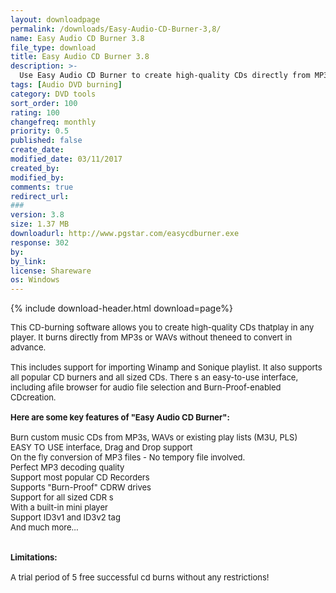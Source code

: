 ```yaml
---
layout: downloadpage
permalink: /downloads/Easy-Audio-CD-Burner-3,8/
name: Easy Audio CD Burner 3.8
file_type: download
title: Easy Audio CD Burner 3.8
description: >-
  Use Easy Audio CD Burner to create high-quality CDs directly from MP3s or WAVs
tags: [Audio DVD burning]
category: DVD tools
sort_order: 100
rating: 100
changefreq: monthly
priority: 0.5
published: false
create_date:
modified_date: 03/11/2017
created_by:
modified_by:
comments: true
redirect_url:
###
version: 3.8
size: 1.37 MB
downloadurl: http://www.pgstar.com/easycdburner.exe
response: 302
by:
by_link:
license: Shareware
os: Windows
---
```


{% include download-header.html download=page%}

<p style="fix-download-text !important">
<p><font size="2">This CD-burning software allows you to create high-quality CDs thatplay in any player. It burns directly from MP3s or WAVs without theneed to convert in advance. <br />
<br />
This includes support for importing Winamp and Sonique playlist. It also supports all popular CD burners and all sized CDs. There s an easy-to-use interface, including afile browser for audio file selection and Burn-Proof-enabled CDcreation.<br />
<br />
<span><strong>Here are some key features of "Easy Audio CD Burner":</strong></span><br />
<br />
Burn custom music CDs from MP3s, WAVs or existing play lists (M3U, PLS)<br />
EASY TO USE interface, Drag and Drop support <br />
On the fly conversion of MP3 files - No tempory file involved.<br />
Perfect MP3 decoding quality <br />
Support most popular CD Recorders<br />
Supports "Burn-Proof" CDRW drives <br />
Support for all sized CDR s<br />
With a built-in mini player <br />
Support ID3v1 and ID3v2 tag <br />
And much more... <br />
<br />
<br />
<span><strong>Limitations:</strong></span><br />
<br />
A trial period of 5 free successful cd burns without any restrictions! <br />
</font></p></p>
